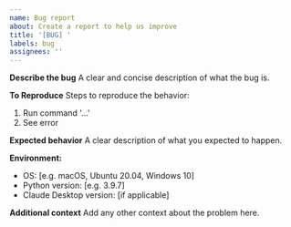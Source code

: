 ```yaml
---
name: Bug report
about: Create a report to help us improve
title: '[BUG] '
labels: bug
assignees: ''
---
```


**Describe the bug**
A clear and concise description of what the bug is.

**To Reproduce**
Steps to reproduce the behavior:
1. Run command '...'
2. See error

**Expected behavior**
A clear description of what you expected to happen.

**Environment:**
 - OS: [e.g. macOS, Ubuntu 20.04, Windows 10]
 - Python version: [e.g. 3.9.7]
 - Claude Desktop version: [if applicable]

**Additional context**
Add any other context about the problem here.